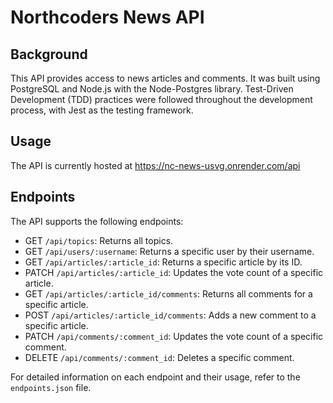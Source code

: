 # Northcoders News API

## Background

This API provides access to news articles and comments. It was built using PostgreSQL and Node.js with the Node-Postgres library. Test-Driven Development (TDD) practices were followed throughout the development process, with Jest as the testing framework.

## Usage

The API is currently hosted at https://nc-news-usvg.onrender.com/api

## Endpoints

The API supports the following endpoints:

- GET `/api/topics`: Returns all topics.
- GET `/api/users/:username`: Returns a specific user by their username.
- GET `/api/articles/:article_id`: Returns a specific article by its ID.
- PATCH `/api/articles/:article_id`: Updates the vote count of a specific article.
- GET `/api/articles/:article_id/comments`: Returns all comments for a specific article.
- POST `/api/articles/:article_id/comments`: Adds a new comment to a specific article.
- PATCH `/api/comments/:comment_id`: Updates the vote count of a specific comment.
- DELETE `/api/comments/:comment_id`: Deletes a specific comment.

For detailed information on each endpoint and their usage, refer to the `endpoints.json` file.
